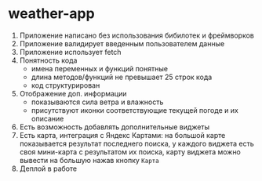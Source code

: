 # weather-app
1. Приложение написано без использования бибилотек и фреймворков
2. Приложение валидирует введенным пользователем данные
3. Приложение использует fetch
4. Понятность кода
    - имена переменных и функций понятные 
    - длина методов/функций не превышает 25 строк кода
    - код структурирован
5. Отображение доп. информации
    - показываются сила ветра и влажность
    - присутствуют иконки соответствующие текущей погоде и их описание
6. Есть возможность добавлять дополнительные виджеты
7. Есть карта, интеграция с Яндекс Картами: на большой карте показывается результат последнего поиска, у каждого виджета есть своя мини-карта с результатом их поиска, карту виджета можно вывести на большую нажав кнопку `Карта`
8. Деплой в работе